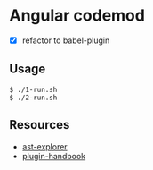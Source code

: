 # Angular codemod

- [x] refactor to babel-plugin

## Usage

```
$ ./1-run.sh
$ ./2-run.sh
```

## Resources

- [ast-explorer](http://astexplorer.net/#/tzntw2hVbL)
- [plugin-handbook](https://github.com/thejameskyle/babel-handbook/blob/master/translations/en/plugin-handbook.md)
